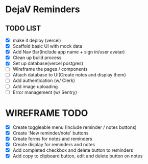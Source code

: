 # DejaV Reminders

## TODO LIST

- [x] make it deploy (vercel)
- [x] Scaffold basic UI with mock data
- [x] Add Nav Bar(Include app name + sign in/user avatar)
- [x] Clean up build process
- [x] Set up database(vercel postgres)
- [ ] Wireframe the pages / components
- [ ] Attach database to UI(Create notes and display them)
- [ ] Add authentication (w/ Clerk)
- [ ] Add image uploading
- [ ] Error management (w/ Sentry)

# WIREFRAME TODO

- [x] Create toggleable menu (Include reminder / notes buttons)
- [x] Create 'New reminder/note' buttons
- [x] Create forms for notes and reminders
- [x] Create display for reminders and notes
- [x] Add completed checkbox and delete button to reminders
- [x] Add copy to clipboard button, edit and delete button on notes
